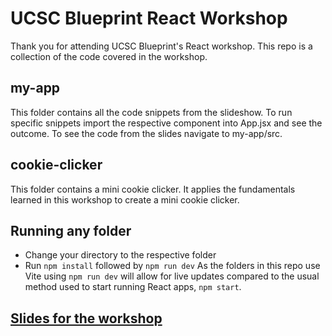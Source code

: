 # UCSC Blueprint React Workshop

Thank you for attending UCSC Blueprint's React workshop. This repo is a collection of the code covered in the workshop.

## my-app
This folder contains all the code snippets from the slideshow. To run specific snippets import the respective component into App.jsx and see the outcome. 
To see the code from the slides navigate to my-app/src. 

## cookie-clicker
This folder contains a mini cookie clicker. It applies the fundamentals learned in this workshop to create a mini cookie clicker.

## Running any folder
* Change your directory to the respective folder
* Run `npm install` followed by `npm run dev`
As the folders in this repo use Vite using `npm run dev` will allow for live updates compared to the usual method used to start running React apps, `npm start`.

## [Slides for the workshop](https://docs.google.com/presentation/d/1mNojhY2eiMtoXaQsa_x9YsAvE41zUvJQ-aBEEAgHNeI)
